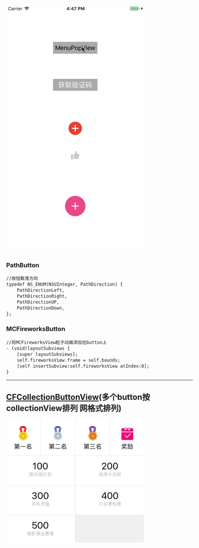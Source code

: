 
![](./1.gif)

###  PathButton

```
//按钮散落方向 
typedef NS_ENUM(NSUInteger, PathDirection) {
    PathDirectionLeft,
    PathDirectionRight,
    PathDirectionUP,
    PathDirectionDown,
};
```

### MCFireworksButton

```
//将MCFireworksView粒子动画添加在button上
- (void)layoutSubviews {
    [super layoutSubviews];
    self.fireworksView.frame = self.bounds;
    [self insertSubview:self.fireworksView atIndex:0];
}
```


--------------------------


## [CFCollectionButtonView](https://github.com/CooFree/CFCollectionButtonView)(多个button按collectionView排列 网格式排列)

[![CFCollectionButtonView](https://github.com/CooFree/CFCollectionButtonView/blob/master/3.png)](https://github.com/CooFree/CFCollectionButtonView)

